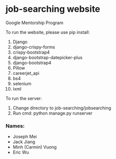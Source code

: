 # job-searching website
Google Mentorship Program

To run the website, please use pip install:
1) Django
2) django-crispy-forms
3) crispy-bootstrap4
4) django-bootstrap-datepicker-plus
5) django-bootstrap4
6) Pillow
7) careerjet_api
8) bs4
9) selenium
10) lxml

To run the server:
1) Change directory to job-searching/jobsearching
2) Run cmd: python manage.py runserver

### Names:
- Joseph Mei
- Jack Jiang
- Minh (Carmin) Vuong
- Eric Wu




